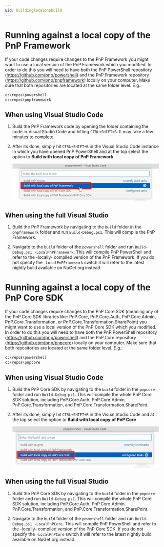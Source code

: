 ```yaml
---
uid: buildinglocalpnpbuild
---
```


# Running against a local copy of the PnP Framework
If your code changes require changes to the PnP Framework you might want to use a local version of the PnP Framework which you modified. In order to do this you will need to have both the PnP.PowerShell repository (https://github.com/pnp/powershell) and the PnP.Framework repository (https://github.com/pnp/pnpframework) locally on your computer. Make sure that both repositories are located at the same folder level. E.g.:

```console
c:\repos\powershell
c:\repos\pnpframework
```

## When using Visual Studio Code

1. Build the PnP Framework code by opening the folder containing the code in Visual Studio Code and hitting `CTRL+SHIFT+B`. It may take a few minutes to complete.

1. After its done, simply hit `CTRL+SHIFT+B` in the Visual Studio Code instance in which you have opened PnP PowerShell and at the top select the option to **Build with local copy of PnP Framework**

   ![Build using local copy of PnP Framework in Visual Studio Code](./../images/contributing/vscodebuildlocalframework.png)

## When using the full Visual Studio

1. Build the PnP Framework by navigating to the `build` folder in the `pnpframework` folder and run `Build-Debug.ps1`. This will compile the PnP Framework.

1. Navigate to the `build` folder of the `powershell` folder and run `Build-Debug.ps1 -LocalPnPFramework`. This will compile PnP PowerShell and refer to the -locally- compiled version of the PnP Framework. If you do not specify the `-LocalPnPFramework` switch it will refer to the latest nightly build available on NuGet.org instead.

# Running against a local copy of the PnP Core SDK
If your code changes require changes to the PnP Core SDK (meaning any of the PnP Core SDK libraries like: PnP.Core, PnP.Core.Auth, PnP.Core.Admin, PnP.Core.Transformation, or PnP.Core.Transformation.SharePoint) you might want to use a local version of the PnP Core SDK which you modified. In order to do this you will need to have both the PnP.PowerShell repository (https://github.com/pnp/powershell) and the PnP.Core repository (https://github.com/pnp/pnpcore) locally on your computer. Make sure that both repositories are located at the same folder level. E.g.:

```console
c:\repos\powershell
c:\repos\pnpcore
```

## When using Visual Studio Code

1. Build the PnP Core SDK by navigating to the `build` folder in the `pnpcore` folder and run `Build-Debug.ps1`. This will compile the whole PnP Core SDK solution, including PnP.Core.Auth, PnP.Core.Admin, PnP.Core.Transformation, and PnP.Core.Transformation.SharePoint.

1. After its done, simply hit `CTRL+SHIFT+B` in the Visual Studio Code and at the top select the option to **Build with local copy of PnP Core**

   ![Build using local copy of PnP Core in Visual Studio Code](./../images/contributing/vscodebuildlocalcore.png)

## When using the full Visual Studio

1. Build the PnP Core SDK by navigating to the `build` folder in the `pnpcore` folder and run `Build-Debug.ps1`. This will compile the whole PnP Core SDK solution, including PnP.Core.Auth, PnP.Core.Admin, PnP.Core.Transformation, and PnP.Core.Transformation.SharePoint.

1. Navigate to the `build` folder of the `powershell` folder and run `Build-Debug.ps1 -LocalPnPCore`. This will compile PnP PowerShell and refer to the -locally- compiled version of the PnP Core SDK. If you do not specify the `-LocalPnPCore` switch it will refer to the latest nightly build available on NuGet.org instead.